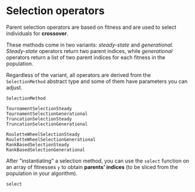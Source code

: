 # Selection operators

Parent selection operators are based on fitness and are used to select individuals for **crossover**.

These methods come in two variants: _steady-state_ and _generational_.
_Steady-state_ operators return two parent indices, while _generational_ operators return a list of two parent indices for each fitness in the population.

Regardless of the variant, all operators are derived from the `SelectionMethod` abstract type and some of them have parameters you can adjust.

```@docs
SelectionMethod
```

```@docs
TournamentSelectionSteady
TournamentSelectionGenerational
TruncationSelectionSteady
TruncationSelectionGenerational
```

```@docs
RouletteWheelSelectionSteady
RouletteWheelSelectionGenerational
RankBasedSelectionSteady
RankBasedSelectionGenerational
```

After "instantiating" a selection method, you can use the `select` function on an array of fitnesses `y` to obtain **parents' indices** (to be sliced from the population in your algorithm).

```@docs
select
```
